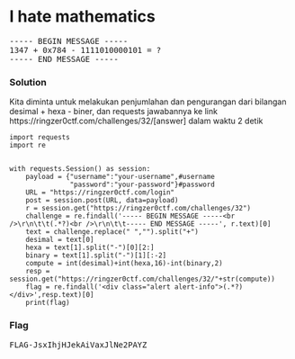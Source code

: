 <h1><b>I hate mathematics</b></h1>
<pre>
----- BEGIN MESSAGE -----
1347 + 0x784 - 1111010000101 = ?
----- END MESSAGE -----
</pre>
<h3><b>Solution</b></h3>
<p>Kita diminta untuk melakukan penjumlahan dan pengurangan dari bilangan desimal + hexa - biner, dan requests jawabannya ke link https://ringzer0ctf.com/challenges/32/[answer] dalam waktu 2 detik</p>

```python3
import requests
import re


with requests.Session() as session:
    payload = {"username":"your-username",#username
               "password":"your-password"}#password
    URL = "https://ringzer0ctf.com/login"
    post = session.post(URL, data=payload)
    r = session.get("https://ringzer0ctf.com/challenges/32")
    challenge = re.findall('----- BEGIN MESSAGE -----<br />\r\n\t\t(.*?)<br />\r\n\t\t----- END MESSAGE -----', r.text)[0]
    text = challenge.replace(" ","").split("+")
    desimal = text[0]
    hexa = text[1].split("-")[0][2:]
    binary = text[1].split("-")[1][:-2]
    compute = int(desimal)+int(hexa,16)-int(binary,2)
    resp = session.get("https://ringzer0ctf.com/challenges/32/"+str(compute))
    flag = re.findall('<div class="alert alert-info">(.*?)</div>',resp.text)[0]
    print(flag)
```

<h3><b>Flag</b></h3>
<pre>
FLAG-JsxIhjHJekAiVaxJlNe2PAYZ
</pre>
